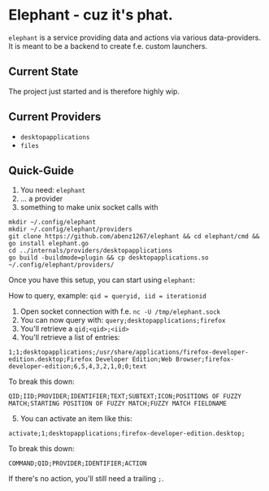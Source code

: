# Elephant - cuz it's phat.

`elephant` is a service providing data and actions via various data-providers. It is meant to be a backend to create f.e. custom launchers.

## Current State

The project just started and is therefore highly wip.

## Current Providers

- `desktopapplications`
- `files`

## Quick-Guide

1. You need: `elephant`
2. ... a provider
3. something to make unix socket calls with

```
mkdir ~/.config/elephant
mkdir ~/.config/elephant/providers
git clone https://github.com/abenz1267/elephant && cd elephant/cmd && go install elephant.go
cd ../internals/providers/desktopapplications
go build -buildmode=plugin && cp desktopapplications.so ~/.config/elephant/providers/
```

Once you have this setup, you can start using `elephant`:

How to query, example:
`qid = queryid, iid = iterationid`

1. Open socket connection with f.e. `nc -U /tmp/elephant.sock`
2. You can now query with: `query;desktopapplications;firefox`
3. You'll retrieve a `qid;<qid>;<iid>`
4. You'll retrieve a list of entries:

```
1;1;desktopapplications;/usr/share/applications/firefox-developer-edition.desktop;Firefox Developer Edition;Web Browser;firefox-developer-edition;6,5,4,3,2,1,0;0;text
```

To break this down:

```
QID;IID;PROVIDER;IDENTIFIER;TEXT;SUBTEXT;ICON;POSITIONS OF FUZZY MATCH;STARTING POSITION OF FUZZY MATCH;FUZZY MATCH FIELDNAME
```

5. You can activate an item like this:

```
activate;1;desktopapplications;firefox-developer-edition.desktop;
```

To break this down:

```
COMMAND;QID;PROVIDER;IDENTIFIER;ACTION
```

If there's no action, you'll still need a trailing `;`.
